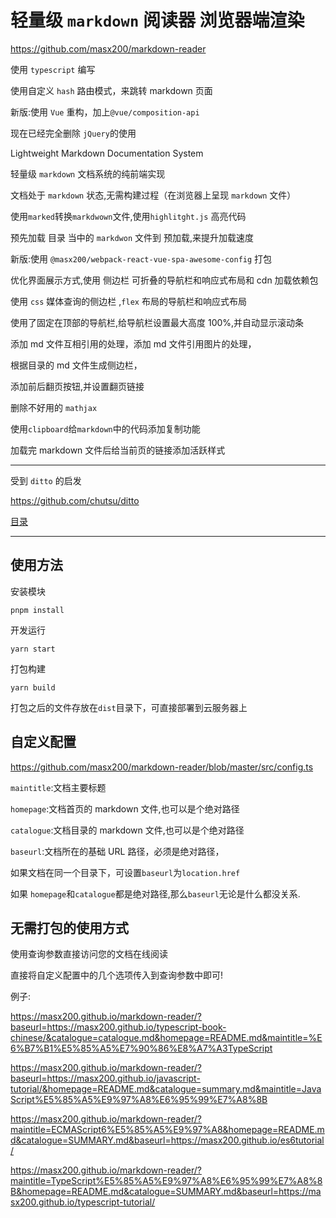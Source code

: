 # 轻量级 `markdown` 阅读器 浏览器端渲染

https://github.com/masx200/markdown-reader

使用 `typescript` 编写

使用自定义 `hash` 路由模式，来跳转 markdown 页面

新版:使用 `Vue` 重构，加上`@vue/composition-api`

现在已经完全删除 `jQuery`的使用

Lightweight Markdown Documentation System

轻量级 `markdown` 文档系统的纯前端实现

文档处于 `markdown` 状态,无需构建过程（在浏览器上呈现 `markdown` 文件）

使用`marked`转换`markdwown`文件,使用`highlitght.js` 高亮代码

预先加载 目录 当中的 `markdwon` 文件到 预加载,来提升加载速度

新版:使用 `@masx200/webpack-react-vue-spa-awesome-config` 打包

优化界面展示方式,使用 侧边栏 可折叠的导航栏和响应式布局和 cdn 加载依赖包

使用 `css` 媒体查询的侧边栏 ,`flex` 布局的导航栏和响应式布局

使用了固定在顶部的导航栏,给导航栏设置最大高度 100%,并自动显示滚动条

添加 md 文件互相引用的处理，添加 md 文件引用图片的处理，

根据目录的 md 文件生成侧边栏，

添加前后翻页按钮,并设置翻页链接

删除不好用的 `mathjax`

使用`clipboard`给`markdown`中的代码添加复制功能

加载完 markdown 文件后给当前页的链接添加活跃样式

<hr></hr>

受到 `ditto` 的启发

https://github.com/chutsu/ditto

[目录](summary.md)

<hr></hr>

## 使用方法

安装模块

```shell
pnpm install
```

开发运行

```shell
yarn start
```

打包构建

```shell
yarn build
```

打包之后的文件存放在`dist`目录下，可直接部署到云服务器上

## 自定义配置

https://github.com/masx200/markdown-reader/blob/master/src/config.ts

`maintitle`:文档主要标题

`homepage`:文档首页的 markdown 文件,也可以是个绝对路径

`catalogue`:文档目录的 markdown 文件,也可以是个绝对路径

`baseurl`:文档所在的基础 URL 路径，必须是绝对路径，

如果文档在同一个目录下，可设置`baseurl`为`location.href`

如果 `homepage`和`catalogue`都是绝对路径,那么`baseurl`无论是什么都没关系.

## 无需打包的使用方式

使用查询参数直接访问您的文档在线阅读

直接将自定义配置中的几个选项传入到查询参数中即可!

例子:

https://masx200.github.io/markdown-reader/?baseurl=https://masx200.github.io/typescript-book-chinese/&catalogue=catalogue.md&homepage=README.md&maintitle=%E6%B7%B1%E5%85%A5%E7%90%86%E8%A7%A3TypeScript

https://masx200.github.io/markdown-reader/?baseurl=https://masx200.github.io/javascript-tutorial/&homepage=README.md&catalogue=summary.md&maintitle=JavaScript%E5%85%A5%E9%97%A8%E6%95%99%E7%A8%8B

https://masx200.github.io/markdown-reader/?maintitle=ECMAScript6%E5%85%A5%E9%97%A8&homepage=README.md&catalogue=SUMMARY.md&baseurl=https://masx200.github.io/es6tutorial/

https://masx200.github.io/markdown-reader/?maintitle=TypeScript%E5%85%A5%E9%97%A8%E6%95%99%E7%A8%8B&homepage=README.md&catalogue=SUMMARY.md&baseurl=https://masx200.github.io/typescript-tutorial/
